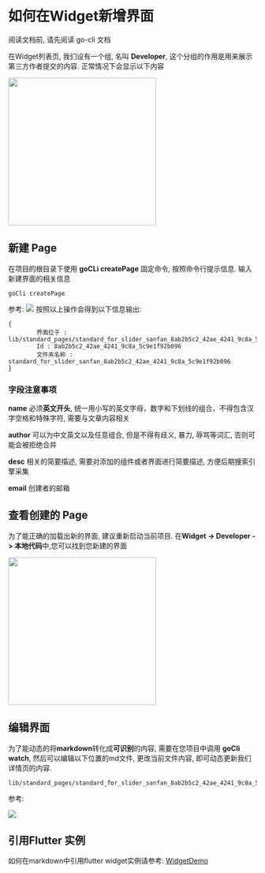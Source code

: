 # 如何在Widget新增界面

阅读文档前, 请先阅读 go-cli 文档

在Widget列表页, 我们设有一个组, 名叫 **Developer**, 这个分组的作用是用来展示第三方作者提交的内容. 正常情况下会显示以下内容

<img src="https://img.alicdn.com/tfs/TB1RCfZc1H2gK0jSZJnXXaT1FXa-798-1582.png" width='300px' />


## 新建 Page

在项目的根目录下使用 **goCLi createPage** 固定命令, 按照命令行提示信息. 输入新建界面的相关信息

```
goCli createPage
```
参考: 
![](https://img.alicdn.com/tfs/TB1ms2Wc1H2gK0jSZFEXXcqMpXa-1393-228.gif)
按照以上操作会得到以下信息输出:
```
{
        界面位于 : lib/standard_pages/standard_for_slider_sanfan_8ab2b5c2_42ae_4241_9c8a_5c9e1f92b096
        Id : 8ab2b5c2_42ae_4241_9c8a_5c9e1f92b096
        文件夹名称 : standard_for_slider_sanfan_8ab2b5c2_42ae_4241_9c8a_5c9e1f92b096
}

```

### 字段注意事项

**name** 必须**英文开头**, 统一用小写的英文字母，数字和下划线的组合，不得包含汉字空格和特殊字符, 需要与文章内容相关


**author** 可以为中文英文以及任意组合, 但是不得有歧义, 暴力, 辱骂等词汇, 否则可能会被拒绝合并

**desc** 相关的简要描述, 需要对添加的组件或者界面进行简要描述, 方便后期搜索引擎采集

**email** 创建者的邮箱

## 查看创建的 Page

为了能正确的加载出新的界面, 建议重新启动当前项目. 在**Widget -> Developer -> 本地代码**中,您可以找到您新建的界面

<image src='https://img.alicdn.com/tfs/TB1eNLYc7Y2gK0jSZFgXXc5OFXa-744-722.png' width='300px' />

  
## 编辑界面

为了能动态的将**markdown**转化成**可识别**的内容, 需要在您项目中调用 **goCli watch**, 然后可以编辑以下位置的md文件,  更改当前文件内容, 即可动态更新我们详情页的内容.

```
lib/standard_pages/standard_for_slider_sanfan_8ab2b5c2_42ae_4241_9c8a_5c9e1f92b096/index.md
```

参考:

![](https://img.alicdn.com/tfs/TB1cHLZc.T1gK0jSZFhXXaAtVXa-1393-760.gif)


## 引用Flutter 实例

如何在markdown中引用flutter widget实例请参考: [WidgetDemo](https://github.com/alibaba/flutter-go/blob/beta/go-cli/utils/tpl.md)
